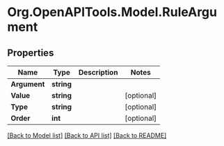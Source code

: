 
# Org.OpenAPITools.Model.RuleArgument

## Properties

Name | Type | Description | Notes
------------ | ------------- | ------------- | -------------
**Argument** | **string** |  | 
**Value** | **string** |  | [optional] 
**Type** | **string** |  | [optional] 
**Order** | **int** |  | [optional] 

[[Back to Model list]](../README.md#documentation-for-models)
[[Back to API list]](../README.md#documentation-for-api-endpoints)
[[Back to README]](../README.md)

